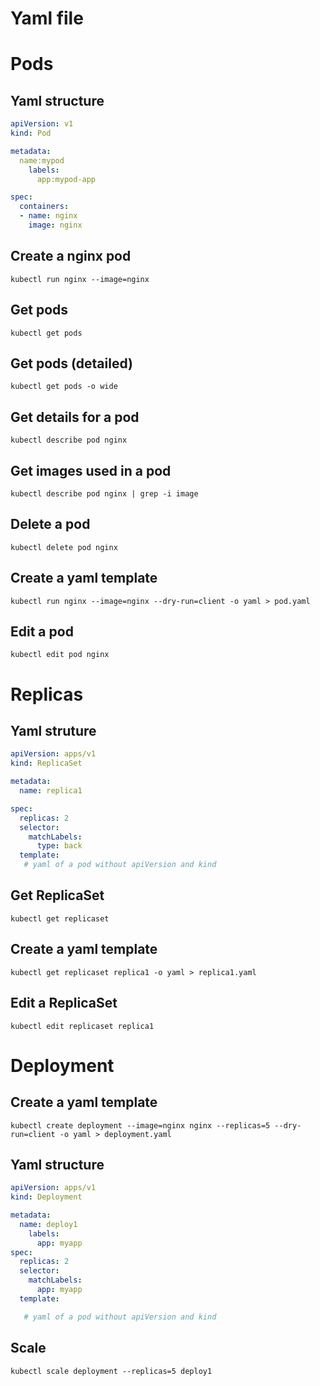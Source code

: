 # Yaml file

# Pods

## Yaml structure

```yaml
apiVersion: v1
kind: Pod

metadata:
  name:mypod
    labels:
      app:mypod-app

spec:
  containers:
  - name: nginx
    image: nginx
```



## Create a nginx pod

`kubectl run nginx --image=nginx`

## Get pods

`kubectl get pods`

## Get pods (detailed)

`kubectl get pods -o wide`

## Get details for a pod

`kubectl describe pod nginx`

## Get images used in a pod

`kubectl describe pod nginx | grep -i image`

## Delete a pod

`kubectl delete pod nginx`

## Create a yaml template

`kubectl run nginx --image=nginx --dry-run=client -o yaml > pod.yaml`

## Edit a pod

`kubectl edit pod nginx`

# Replicas

## Yaml struture

```yaml
apiVersion: apps/v1
kind: ReplicaSet

metadata:
  name: replica1

spec:
  replicas: 2
  selector:
    matchLabels:
      type: back
  template:
   # yaml of a pod without apiVersion and kind
```

## Get ReplicaSet

`kubectl get replicaset`

## Create a yaml template

`kubectl get replicaset replica1 -o yaml > replica1.yaml`

## Edit a ReplicaSet

`kubectl edit replicaset replica1`

# Deployment

## Create a yaml template

`kubectl create deployment --image=nginx nginx --replicas=5 --dry-run=client -o yaml > deployment.yaml`

## Yaml structure

```yaml
apiVersion: apps/v1
kind: Deployment

metadata:
  name: deploy1
    labels:
      app: myapp
spec:
  replicas: 2
  selector:
    matchLabels:
      app: myapp
  template:

   # yaml of a pod without apiVersion and kind
```

## Scale

`kubectl scale deployment --replicas=5 deploy1`